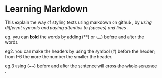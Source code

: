 # Learning Markdown

This explain the way of styling texts using markdown on github ,
by *using different symbols and paying attention to (spaces) and lines* .

eg. you can **bold** the words by adding (**) or (__) before and after the words.

eg2. you can make the headers by using the symbol (#) before the header; from 1-6 the more the number the smaller the header.

eg.3 using (~~) before and after the sentence will ~~cross the whole sentence~~ .